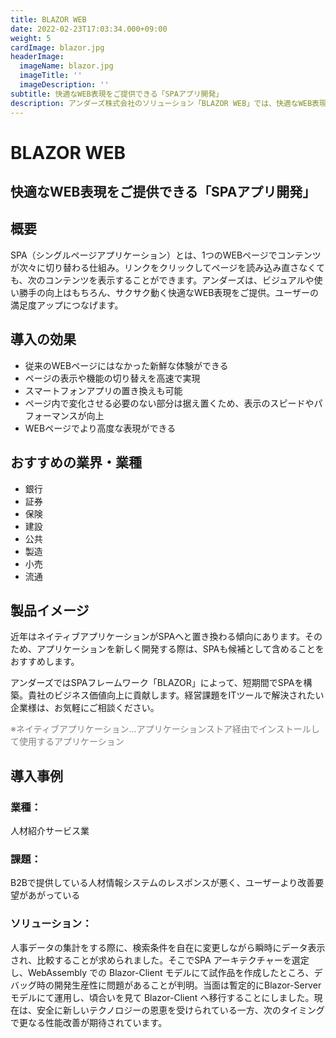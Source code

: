 ```yaml
---
title: BLAZOR WEB
date: 2022-02-23T17:03:34.000+09:00
weight: 5
cardImage: blazor.jpg
headerImage:
  imageName: blazor.jpg
  imageTitle: ''
  imageDescription: ''
subtitle: 快適なWEB表現をご提供できる「SPAアプリ開発」
description: アンダーズ株式会社のソリューション「BLAZOR WEB」では、快適なWEB表現をご提供できる「SPAアプリ開発」をご提供します。SPAフレームワーク「BLAZOR」によって、短期間でSPAを構築。貴社のビジネス価値向上に貢献します。経営課題をITツールで解決されたい企業様は、お気軽にご相談ください。
---
```

# BLAZOR WEB

## 快適なWEB表現をご提供できる「SPAアプリ開発」



## 概要

SPA（シングルページアプリケーション）とは、1つのWEBページでコンテンツが次々に切り替わる仕組み。リンクをクリックしてページを読み込み直さなくても、次のコンテンツを表示することができます。アンダーズは、ビジュアルや使い勝手の向上はもちろん、サクサク動く快適なWEB表現をご提供。ユーザーの満足度アップにつなげます。



## 導入の効果

* 従来のWEBページにはなかった新鮮な体験ができる
* ページの表示や機能の切り替えを高速で実現
* スマートフォンアプリの置き換えも可能
* ページ内で変化させる必要のない部分は据え置くため、表示のスピードやパフォーマンスが向上
* WEBページでより高度な表現ができる



## おすすめの業界・業種

* 銀行
* 証券
* 保険
* 建設
* 公共
* 製造
* 小売
* 流通



## 製品イメージ

近年はネイティブアプリケーションがSPAへと置き換わる傾向にあります。そのため、アプリケーションを新しく開発する際は、SPAも候補として含めることをおすすめします。

アンダーズではSPAフレームワーク「BLAZOR」によって、短期間でSPAを構築。貴社のビジネス価値向上に貢献します。経営課題をITツールで解決されたい企業様は、お気軽にご相談ください。

<font color="gray">※ネイティブアプリケーション…アプリケーションストア経由でインストールして使用するアプリケーション</font>



## 導入事例

### 業種：

人材紹介サービス業

### 課題：

B2Bで提供している人材情報システムのレスポンスが悪く、ユーザーより改善要望があがっている

### ソリューション：

人事データの集計をする際に、検索条件を自在に変更しながら瞬時にデータ表示され、比較することが求められました。そこでSPA アーキテクチャーを選定し、WebAssembly での Blazor-Client モデルにて試作品を作成したところ、デバッグ時の開発生産性に問題があることが判明。当面は暫定的にBlazor-Server モデルにて運用し、頃合いを見て Blazor-Client へ移行することにしました。現在は、安全に新しいテクノロジーの恩恵を受けられている一方、次のタイミングで更なる性能改善が期待されています。